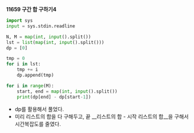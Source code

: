 __11659 구간 합 구하기4__

```python
import sys
input = sys.stdin.readline

N, M = map(int, input().split())
lst = list(map(int, input().split()))
dp = [0]

tmp = 0
for i in lst:
    tmp += i
    dp.append(tmp)

for i in range(M):
    start, end = map(int, input().split())
    print(dp[end] - dp[start-1])
```



- dp를 활용해서 풀었다.
- 미리 리스트의 합을 다 구해두고, 끝 __리스트의 합 - 시작 리스트의 합__을 구해서 시간복잡도를 줄였다.
